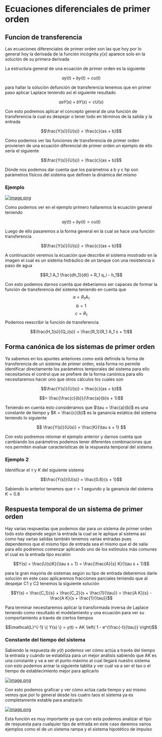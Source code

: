 # Ecuaciones diferenciales de primer orden
## Funcion de transferencia
Las ecuaciones diferenciales de primer orden son las que hoy por lo general hoy la derivada de la función incógnita $y(x)$ aparece solo en la solución de su primera derivada

La estructura general de una ecuación de primer orden es la siguiente

$$a\dot{y}(t) + b y(t) = c u(t)$$

para hallar la solución defunción de transferencia tenemos que en primer paso aplicar Laplace teniendo así el siguiente resultado

$$asY(s) + bY(s) = cU(s)$$

Con esto podremos aplicar el concepto general de una función de transferencia la cual es despejar o tener todo en términos de la salida y la entrada

$$\frac{Y(s)}{U(s)} = \frac{c}{as + b}$$

Cómo podemos ver las funciones de transferencia de primer orden provienen de una ecuación diferencial de primer orden un ejemplo de ello sería el siguiente

$$\frac{Y(s)}{U(s)} = \frac{c}{as + b}$$

Dónde nos podemos dar cuenta que los parámetros a b y c hp son parámetros físicos del sistema que definen la dinámica del mismo
### Ejemplo
[![image.png](https://i.postimg.cc/fyPrbMrW/image.png)](https://postimg.cc/dZ8BHcFg)

Como podemos ver en el ejemplo primero hallaremos la ecuación general teniendo

$$a\dot{y}(t) + b y(t) = c u(t)$$

Luego de ello pasaremos a la forma general en la cual se hace una función transferencia

$$\frac{Y(s)}{U(s)} = \frac{c}{as + b}$$

A continuación veremos la ecuación que describe el sistema mostrado en la imagen el cual es un sistema hidráulico de un tanque con una resistencia o paso de agua

$$R_1 A_1 \frac{dh_1}{dt} = R_1 q_i - h_1$$

Con esto podemos darnos cuenta que deberíamos ser capaces de formar la función de transferencia del sistema teniendo en cuenta que
$$a = R_1 A_1$$
$$b = 1$$
$$c = R_1$$
Podemos reescribir la función de transferencia

$$\frac{H_1(s)}{Q_i(s)} = \frac{R_1}{R_1 A_1 s + 1}$$

## Forma canónica de los sistemas de primer orden
Ya sabemos en los apuntes anteriores como está definida la forma de transferencia de un sistema de primer orden, esta forma no permite identificar directamente los parámetros temporales del sistema para ello necesitamos el control que se prefiere de la forma canónica para ello necesitaremos hacer uno que otros cálculos los cuales son

$$\frac{Y(s)}{U(s)} = \frac{c}{as + b}$$

$$= \frac{\frac{c}{b}}{\frac{a}{b}s + 1}$$

Teniendo en cuenta esto consideramos que $\tau = \frac{a}{b}$ es una constante de tiempo y $K = \frac{c}{b}$ es la ganancia estática del sistema teniendo lo siguiente 

$$ \frac{Y(s)}{U(s)} = \frac{K}{\tau s + 1} $$

Con esto podremos retomar el ejemplo anterior y darnos cuenta que cambiando los parámetros podemos tener diferentes combinaciones que nos permiten evaluar características de la respuesta temporal del sistema
### Ejemplo 2 
Identificar el $\tau$ y $K$ del siguiente sistema 

$$\frac{Y(s)}{U(s)} = \frac{0.8}{s + 1}$$

Sabiendo lo anterior tenemos que $\tau=1$ segundo y la ganancia del sistema $K=0.8$

## Respuesta temporal de un sistema de primer orden 
Hay varias respuestas que podemos dar para un sistema de primer orden todo esto depende según la entrada la cual se le aplique al sistema así como hay varias salidas también tenemos varias entradas pues dependemos que el mismo tipo de entrada sea el mismo que el de salía para ello podremos comenzar aplicando uno de los estímulos más comunes el cual es la entrada tipo escalón

$$Y(s) = \frac{U(s)K}{\tau s + 1} = \frac{\frac{A}{s} K}{\tau s + 1}$$

para la gran mayoría de sistemas según su tipo de entrada deberemos darle solución en este caso aplicaremos fracciones parciales teniendo que al despejar C1 y C2 tenemos la siguiente solución

$$Y(s) = \frac{C_1}{s} + \frac{C_2}{s + \frac{1}{\tau}} = \frac{A K}{s} - \frac{A K}{s + \frac{1}{\tau}}$$

Para terminar necesitaremos aplicar la transformada inversa de Laplace teniendo como resultado el modelamiento y una ecuación para ver su comportamiento a través de ciertos tiempos

$$\mathcal{L}^{-1} \{ Y(s) \} = y(t) = AK \left( 1 - e^{\frac{-t}{\tau}} \right)$$

### Constante del tiempo del sistema
Sabiendo la respuesta de $y(t)$ podemos ver cómo actúa a través del tiempo la entrada y cuándo se estabiliza para un mejor análisis sabiendo que AK es una constante y va a ser el punto máximo al cual llegará nuestro sistema con esto podemos armar la siguiente tablita y ver cuál va a ser el tao o el tiempo de establecimiento mejor para aplicarlo

[![image.png](https://i.postimg.cc/rpdbv0nn/image.png)](https://postimg.cc/JyLPXnWZ)

Con esto podemos graficar y ver cómo actúa cada tiempo y así mismo vemos que por lo general desde los cuatro taos el sistema ya es completamente estable para analizarlo

[![image.png](https://i.postimg.cc/SsCPK0pc/image.png)](https://postimg.cc/WFp89Hz4)

Esta función es muy importante ya que con esta podemos analizar el tipo de respuesta para cualquier tipo de entrada en este caso daremos varios ejemplos como el de un sistema rampa y el sistema hipotético de impulso
